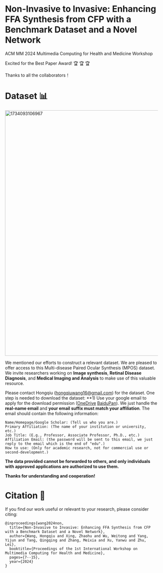 # Non-Invasive to Invasive: Enhancing FFA Synthesis from CFP with a Benchmark Dataset and a Novel Network
ACM MM 2024 Multimedia Computing for Health and Medicine Workshop

Excited for the Best Paper Award! 🏆 🏆 🏆

Thanks to all the collaborators！

# Dataset 📊
<img width="806" alt="1734093106967" src="https://github.com/user-attachments/assets/77d138ab-7ad1-4656-9d58-a03737794249" />


We mentioned our efforts to construct a relevant dataset. We are pleased to offer access to this Multi-disease Paired Ocular Synthesis (MPOS)
dataset. We invite researchers working on **Image synthesis**, **Retinal Disease Diagnosis**, and **Medical Imaging and Analysis** to make use of this valuable resource. 

Please contact Hongqiu (hongqiuwang16@gmail.com) for the dataset. One step is needed to download the dataset: **1) Use your google email to apply for the download permission ([OneDrive](https://hkustgz-my.sharepoint.com/:u:/g/personal/hwang007_connect_hkust-gz_edu_cn/EaYtBmi8h99HlvsWh5vUrnAB_jfvWiMlGi3XROVg3oECYQ?e=L8uDUV) [BaiduPan](https://pan.baidu.com/s/1NvwP1LvYAUKyvd5VdwZTCA)). We just handle the **real-name email** and **your email suffix must match your affiliation**. The email should contain the following information:

    Name/Homepage/Google Scholar: (Tell us who you are.)
    Primary Affiliation: (The name of your institution or university, etc.)
    Job Title: (E.g., Professor, Associate Professor, Ph.D., etc.)
    Affiliation Email: (the password will be sent to this email, we just reply to the email which is the end of "edu".)
    How to use: (Only for academic research, not for commercial use or second-development.)
**The data provided cannot be forwarded to others, and only individuals with approved applications are authorized to use them.**

**Thanks for understanding and cooperation!**

# Citation 📖

If you find our work useful or relevant to your research, please consider citing:
```
@inproceedings{wang2024non,
  title={Non-Invasive to Invasive: Enhancing FFA Synthesis from CFP with a Benchmark Dataset and a Novel Network},
  author={Wang, Hongqiu and Xing, Zhaohu and Wu, Weitong and Yang, Yijun and Tang, Qingqing and Zhang, Meixia and Xu, Yanwu and Zhu, Lei},
  booktitle={Proceedings of the 1st International Workshop on Multimedia Computing for Health and Medicine},
  pages={7--15},
  year={2024}
}
```

